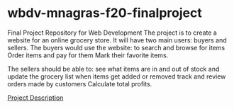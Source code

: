 # wbdv-mnagras-f20-finalproject
Final Project Repository for Web Development
The project is to create a website for an online grocery store. It will have two main users: buyers and sellers. 
The buyers would use the website:
  to search and browse for items
  Order items and pay for them
  Mark their favorite items.

The sellers should be able to:
  see what items are in and out of stock and update the grocery list when items get added or removed
  track and review orders made by customers
  Calculate total profits.

[Project Description](https://docs.google.com/document/d/1tci8pyhYKKJmZZWuB3FMiqouxpYXWhk6knfiA0_o_0Q/edit?usp=sharing)
